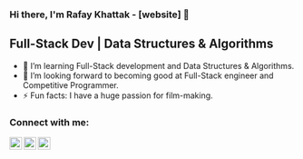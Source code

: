 ### Hi there, I'm Rafay Khattak - [website] 👋

## Full-Stack Dev | Data Structures & Algorithms 
- 🌱 I’m learning Full-Stack development and Data Structures & Algorithms.
- 👯 I’m looking forward to becoming good at Full-Stack engineer and Competitive Programmer.
- ⚡ Fun facts: I have a huge passion for film-making.

### Connect with me:

[<img align="left" alt="codeSTACKr | YouTube" width="22px" src="https://cdn.jsdelivr.net/npm/simple-icons@v3/icons/youtube.svg" />][youtube]
[<img align="left" alt="codeSTACKr | LinkedIn" width="22px" src="https://cdn.jsdelivr.net/npm/simple-icons@v3/icons/linkedin.svg" />][linkedin]
[<img align="left" alt="codeSTACKr | Instagram" width="22px" src="https://cdn.jsdelivr.net/npm/simple-icons@v3/icons/instagram.svg" />][instagram]


<br />
<br />

[LectureHorizon]: https://lecturehorizon.com
[youtube]: https://youtube.com/rafaykhattak
[instagram]: https://instagram.com/rafaykhattak
[linkedin]: https://linkedin.com/in/rafaykhattak
[webdevplaylist]: https://www.youtube.com/playlist?list=PLkwxH9e_vrAJ0WbEsFA9W3I1W-g_BTsbt
[jsplaylist]: https://www.youtube.com/playlist?list=PLkwxH9e_vrALRJKu7wfXby3MKeflhTu6B
[cssplaylist]: https://www.youtube.com/playlist?list=PLkwxH9e_vrALSdvZuEh6gqQdmDoDIoqz4
[reactplaylist]: https://www.youtube.com/playlist?list=PLkwxH9e_vrAK4TdffpxKY3QGyHCpxFcQ0

